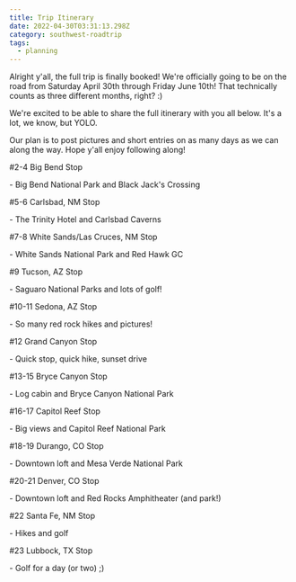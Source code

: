 ```yaml
---
title: Trip Itinerary
date: 2022-04-30T03:31:13.298Z
category: southwest-roadtrip
tags:
  - planning
---
```

Alright y'all, the full trip is finally booked! We're officially going to be on the road from Saturday April 30th through Friday June 10th! That technically counts as three different months, right? :)



We're excited to be able to share the full itinerary with you all below. It's a lot, we know, but YOLO.



Our plan is to post pictures and short entries on as many days as we can along the way. Hope y'all enjoy following along!



\#2-4 Big Bend Stop

\- Big Bend National Park and Black Jack's Crossing



\#5-6 Carlsbad, NM Stop

\- The Trinity Hotel and Carlsbad Caverns



\#7-8 White Sands/Las Cruces, NM Stop

\- White Sands National Park and Red Hawk GC



\#9 Tucson, AZ Stop

\- Saguaro National Parks and lots of golf!



\#10-11 Sedona, AZ Stop

\- So many red rock hikes and pictures!



\#12 Grand Canyon Stop

\- Quick stop, quick hike, sunset drive



\#13-15 Bryce Canyon Stop

\- Log cabin and Bryce Canyon National Park



\#16-17 Capitol Reef Stop

\- Big views and Capitol Reef National Park



\#18-19 Durango, CO Stop

\- Downtown loft and Mesa Verde National Park



\#20-21 Denver, CO Stop

\- Downtown loft and Red Rocks Amphitheater (and park!)



\#22 Santa Fe, NM Stop

\- Hikes and golf



\#23 Lubbock, TX Stop

\- Golf for a day (or two) ;)